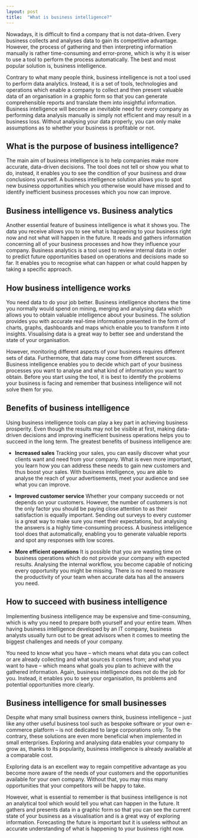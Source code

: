 ```yaml
---
layout: post
title:  "What is business intelligence?"
---
```


Nowadays, it is difficult to find a company that is not data-driven. Every business collects and analyses data to gain its competitive advantage. However, the process of gathering and then interpreting information manually is rather time-consuming and error-prone, which is why it is wiser to use a tool to perform the process automatically. The best and most popular solution is, business intelligence.

Contrary to what many people think, business intelligence is not a tool used to perform data analytics. Instead, it is a set of tools, technologies and operations which enable a company to collect and then present valuable data of an organisation in a graphic form so that you can generate comprehensible reports and translate them into insightful information.  Business intelligence will become an inevitable need for every company as performing data analysis manually is simply not efficient and may result in a business loss. Without analysing your data properly, you can only make assumptions as to whether your business is profitable or not.

## What is the purpose of business intelligence?
The main aim of business intelligence is to help companies make more accurate, data-driven decisions. The tool does not tell or show you what to do, instead, it enables you to see the condition of your business and draw conclusions yourself. A business intelligence solution allows you to spot new business opportunities which you otherwise would have missed and to identify inefficient business processes which you now can improve.

## Business intelligence vs. Business analytics
Another essential feature of business intelligence is what it shows you. The data you receive allows you to see what is happening to your business right now and not what will happen in the future. It reads and gathers information concerning all of your business processes and how they influence your company. Business analytics is a tool used to review internal data in order to predict future opportunities based on operations and decisions made so far. It enables you to recognise what can happen or what could happen by taking a specific approach.

## How business intelligence works
You need data to do your job better. Business intelligence shortens the time you normally would spend on mining, merging and analysing data which allows you to obtain valuable intelligence about your business. The solution provides you with accurate real-time information presented in the form of charts, graphs, dashboards and maps which enable you to transform it into insights. Visualising data is a great way to better see and understand the state of your organisation.

However, monitoring different aspects of your business requires different sets of data. Furthermore, that data may come from different sources. Business intelligence enables you to decide which part of your business processes you want to analyse and what kind of information you want to obtain. Before you start using the tool, it is best to identify the problems your business is facing and remember that business intelligence will not solve them for you.

## Benefits of business intelligence
Using business intelligence tools can play a key part in achieving business prosperity. Even though the results may not be visible at first, making data-driven decisions and improving inefficient business operations helps you to succeed in the long term. The greatest benefits of business intelligence are:

- **Increased sales**
Tracking your sales, you can easily discover what your clients want and need from your company. What is even more important, you learn how you can address these needs to gain new customers and thus boost your sales. With business intelligence, you are able to analyse the reach of your advertisements, meet your audience and see what you can improve.

- **Improved customer service**
Whether your company succeeds or not depends on your customers. However, the number of customers is not the only factor you should be paying close attention to as their satisfaction is equally important. Sending out surveys to every customer is a great way to make sure you meet their expectations, but analysing the answers is a highly time-consuming process. A business intelligence tool does that automatically, enabling you to generate valuable reports and spot any responses with low scores.

- **More efficient operations**
It is possible that you are wasting time on business operations which do not provide your company with expected results. Analysing the internal workflow, you become capable of noticing every opportunity you might be missing. There is no need to measure the productivity of your team when accurate data has all the answers you need.

## How to succeed with business intelligence
Implementing business intelligence may be expensive and time-consuming, which is why you need to prepare both yourself and your entire team. When having business intelligence developed by an IT company, business analysts usually turn out to be great advisors when it comes to meeting the biggest challenges and needs of your company.

You need to know what you have – which means what data you can collect or are already collecting and what sources it comes from; and what you want to have – which means what goals you plan to achieve with the gathered information. Again, business intelligence does not do the job for you. Instead, it enables you to see your organisation, its problems and potential opportunities more clearly.

## Business intelligence for small businesses
Despite what many small business owners think, business intelligence – just like any other useful business tool such as bespoke software or your own e-commerce platform – is not dedicated to large corporations only. To the contrary, these solutions are even more beneficial when implemented in small enterprises. Exploring and analysing data enables your company to grow as, thanks to its popularity, business intelligence is already available at a comparable cost.

Exploring data is an excellent way to regain competitive advantage as you become more aware of the needs of your customers and the opportunities available for your own company. Without that, you may miss many opportunities that your competitors will be happy to take.

However, what is essential to remember is that business intelligence is not an analytical tool which would tell you what can happen in the future. It gathers and presents data in a graphic form so that you can see the current state of your business as a visualisation and is a great way of exploring information. Forecasting the future is important but it is useless without an accurate understanding of what is happening to your business right now.
